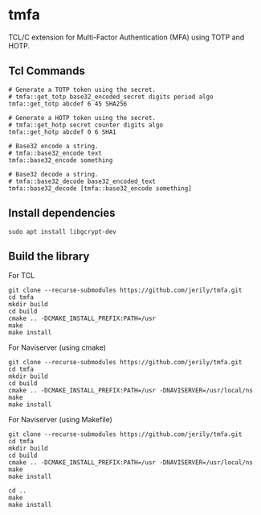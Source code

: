 # tmfa

TCL/C extension for Multi-Factor Authentication (MFA) using TOTP and HOTP.

## Tcl Commands
```
# Generate a TOTP token using the secret.
# tmfa::get_totp base32_encoded_secret digits period algo 
tmfa::get_totp abcdef 6 45 SHA256

# Generate a HOTP token using the secret.
# tmfa::get_hotp secret counter digits algo
tmfa::get_hotp abcdef 0 6 SHA1

# Base32 encode a string.
# tmfa::base32_encode text
tmfa::base32_encode something

# Base32 decode a string.
# tmfa::base32_decode base32_encoded_text
tmfa::base32_decode [tmfa::base32_encode something]
```

## Install dependencies
```
sudo apt install libgcrypt-dev
```

## Build the library
For TCL
```
git clone --recurse-submodules https://github.com/jerily/tmfa.git
cd tmfa
mkdir build
cd build
cmake .. -DCMAKE_INSTALL_PREFIX:PATH=/usr
make
make install
```

For Naviserver (using cmake)
```
git clone --recurse-submodules https://github.com/jerily/tmfa.git
cd tmfa
mkdir build
cd build
cmake .. -DCMAKE_INSTALL_PREFIX:PATH=/usr -DNAVISERVER=/usr/local/ns
make
make install
```

For Naviserver (using Makefile)
```
git clone --recurse-submodules https://github.com/jerily/tmfa.git
cd tmfa
mkdir build
cd build
cmake .. -DCMAKE_INSTALL_PREFIX:PATH=/usr -DNAVISERVER=/usr/local/ns
make
make install

cd ..
make
make install
```